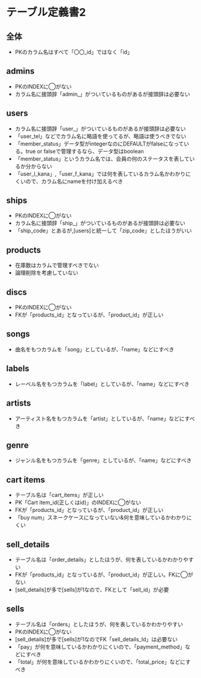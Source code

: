 # テーブル定義書2
## 全体
- PKのカラム名はすべて「〇〇_id」ではなく「id」

## admins
- PKのINDEXに◯がない
- カラム名に接頭辞「admin_」がついているものがあるが接頭辞は必要ない

## users
- カラム名に接頭辞「user_」がついているものがあるが接頭辞は必要ない
- 「user_tel」などでカラム名に略語を使ってるが、略語は使うべきでない
- 「member_status」データ型がintegerなのにDEFAULTがfalseになっている。true or falseで管理するなら、データ型はboolean
- 「member_status」というカラム名では、会員の何のステータスを表しているか分からない
- 「user_l_kana」,「user_f_kana」では何を表しているカラム名かわかりにくいので、カラム名にnameを付け加えるべき

## ships
- PKのINDEXに◯がない
- カラム名に接頭辞「ship_」がついているものがあるが接頭辞は必要ない
- 「ship_code」とあるが,[users]と統一して「zip_code」としたほうがいい

## products
- 在庫数はカラムで管理すべきでない
- 論理削除を考慮していない

## discs
- PKのINDEXに◯がない
- FKが「products_id」となっているが、「product_id」が正しい

## songs
- 曲名をもつカラムを「song」としているが、「name」などにすべき

## labels
- レーベル名をもつカラムを「label」としているが、「name」などにすべき

## artists
- アーティスト名をもつカラムを「artist」としているが、「name」などにすべき

## genre
- ジャンル名をもつカラムを「genre」としているが、「name」などにすべき

## cart items
- テーブル名は「cart_items」が正しい
- PK「Cart item_id(正しくはid)」のINDEXに◯がない
- FKが「products_id」となっているが、「product_id」が正しい
- 「buy num」スネークケースになっていない&何を意味しているかわかりにくい

## sell_details
- テーブル名は「order_details」としたほうが、何を表しているかわかりやすい
- FKが「products_id」となっているが、「product_id」が正しい。FKに◯がない
- [sell_details]が多で[sells]が1なので、FKとして「sell_id」が必要

## sells
- テーブル名は「orders」としたほうが、何を表しているかわかりやすい
- PKのINDEXに◯がない
- [sell_details]が多で[sells]が1なのでFK「sell_details_Id」は必要ない
- 「pay」が何を意味しているかわかりにくいので、「payment_method」などにすべき
- 「total」が何を意味しているかわかりにくいので、「total_price」などにすべき